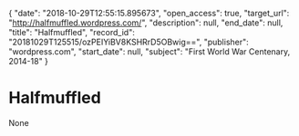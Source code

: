 {
  "date": "2018-10-29T12:55:15.895673", 
  "open_access": true, 
  "target_url": "http://halfmuffled.wordpress.com/", 
  "description": null, 
  "end_date": null, 
  "title": "Halfmuffled", 
  "record_id": "20181029T125515/ozPEIYiBV8KSHRrD5OBwig==", 
  "publisher": "wordpress.com", 
  "start_date": null, 
  "subject": "First World War Centenary, 2014-18"
}

# Halfmuffled

None